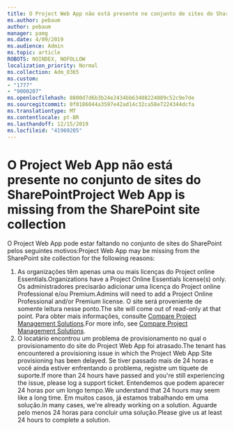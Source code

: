 ```yaml
---
title: O Project Web App não está presente no conjunto de sites do SharePoint
ms.author: pebaum
author: pebaum
manager: pamg
ms.date: 4/09/2019
ms.audience: Admin
ms.topic: article
ROBOTS: NOINDEX, NOFOLLOW
localization_priority: Normal
ms.collection: Adm_O365
ms.custom:
- "1777"
- "9000207"
ms.openlocfilehash: 8800d7d6b3b24e2434bb63408224089c52c9e7de
ms.sourcegitcommit: 0f0186044a3597e42ad14c32ca58e7224344dcfa
ms.translationtype: MT
ms.contentlocale: pt-BR
ms.lasthandoff: 12/15/2019
ms.locfileid: "41969205"
---
```

# <a name="project-web-app-is-missing-from-the-sharepoint-site-collection"></a><span data-ttu-id="ccb30-102">O Project Web App não está presente no conjunto de sites do SharePoint</span><span class="sxs-lookup"><span data-stu-id="ccb30-102">Project Web App is missing from the SharePoint site collection</span></span>

<span data-ttu-id="ccb30-103">O Project Web App pode estar faltando no conjunto de sites do SharePoint pelos seguintes motivos:</span><span class="sxs-lookup"><span data-stu-id="ccb30-103">Project Web App may be missing from the SharePoint site collection for the following reasons:</span></span>

1. <span data-ttu-id="ccb30-104">As organizações têm apenas uma ou mais licenças do Project online Essentials.</span><span class="sxs-lookup"><span data-stu-id="ccb30-104">Organizations have a Project Online Essentials license(s) only.</span></span> <span data-ttu-id="ccb30-105">Os administradores precisarão adicionar uma licença do Project online Professional e/ou Premium.</span><span class="sxs-lookup"><span data-stu-id="ccb30-105">Admins will need to add a Project Online Professional and/or Premium license.</span></span> <span data-ttu-id="ccb30-106">O site será proveniente de somente leitura nesse ponto.</span><span class="sxs-lookup"><span data-stu-id="ccb30-106">The site will come out of read-only at that point.</span></span> <span data-ttu-id="ccb30-107">Para obter mais informações, consulte [Compare Project Management Solutions](https://products.office.com/project/compare-microsoft-project-management-software?tab=1).</span><span class="sxs-lookup"><span data-stu-id="ccb30-107">For more info, see [Compare Project Management Solutions](https://products.office.com/project/compare-microsoft-project-management-software?tab=1).</span></span>
2. <span data-ttu-id="ccb30-108">O locatário encontrou um problema de provisionamento no qual o provisionamento do site do Project Web App foi atrasado.</span><span class="sxs-lookup"><span data-stu-id="ccb30-108">The tenant has encountered a provisioning issue in which the Project Web App Site provisioning has been delayed.</span></span> <span data-ttu-id="ccb30-109">Se tiver passado mais de 24 horas e você ainda estiver enfrentando o problema, registre um tíquete de suporte.</span><span class="sxs-lookup"><span data-stu-id="ccb30-109">If more than 24 hours have passed and you're still experiencing the issue, please log a support ticket.</span></span> <span data-ttu-id="ccb30-110">Entendemos que podem aparecer 24 horas por um longo tempo.</span><span class="sxs-lookup"><span data-stu-id="ccb30-110">We understand that 24 hours may seem like a long time.</span></span> <span data-ttu-id="ccb30-111">Em muitos casos, já estamos trabalhando em uma solução.</span><span class="sxs-lookup"><span data-stu-id="ccb30-111">In many cases, we're already working on a solution.</span></span> <span data-ttu-id="ccb30-112">Aguarde pelo menos 24 horas para concluir uma solução.</span><span class="sxs-lookup"><span data-stu-id="ccb30-112">Please give us at least 24 hours to complete a solution.</span></span>
